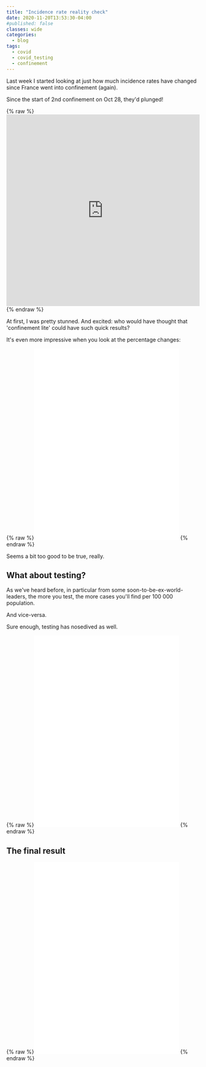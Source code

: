 ```yaml
---
title: "Incidence rate reality check"
date: 2020-11-20T13:53:30-04:00
#published: false
classes: wide
categories:
  - blog
tags:
  - covid
  - covid_testing
  - confinement
---
```


Last week I started looking at just how much incidence rates have changed since France went into confinement (again).

Since the start of 2nd confinement on Oct 28, they'd plunged!

{% raw %}<iframe id="igraph" scrolling="no" style="border:none;" seamless="seamless" src="https://limegimlet.github.io/covid_dataviz/kpi_incid_tous_by_reg.html" height="500" width="100%"></iframe>{% endraw %}

At first, I was pretty stunned. And excited: who would have thought that 'confinement lite' could have such quick results?

It's even more impressive when you look at the percentage changes:

{% raw %}<iframe width="75%" height="500" frameborder="0" scrolling="no" src="//plotly.com/~limegimlet/403.embed?showlink=false"></iframe> {% endraw %}

Seems a bit too good to be true, really.

## What about testing?

As we've heard before, in particular from some soon-to-be-ex-world-leaders, the more you test, the more cases you'll find per 100 000 population.

And vice-versa.

Sure enough, testing has nosedived as well.

{% raw %}<iframe width="75%" height="500" frameborder="0" scrolling="no" src="//plotly.com/~limegimlet/405.embed?showlink=false"></iframe> {% endraw %}
    
## The final result

{% raw %}<iframe width="75%" height="500" frameborder="0" scrolling="no" src="//plotly.com/~limegimlet/407.embed?showlink=false"></iframe> {% endraw %}
